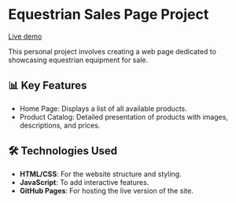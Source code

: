 # Equestrian Sales Page Project

[Live demo](https://albanecoiffe.github.io/projetcommerce_2024/)   

This personal project involves creating a web page dedicated to showcasing equestrian equipment for sale.
## 📊 Key Features
- Home Page: Displays a list of all available products.
- Product Catalog: Detailed presentation of products with images, descriptions, and prices.

## 🛠️ Technologies Used
- **HTML/CSS**: For the website structure and styling.
- **JavaScript**: To add interactive features.
- **GitHub Pages**: For hosting the live version of the site.
